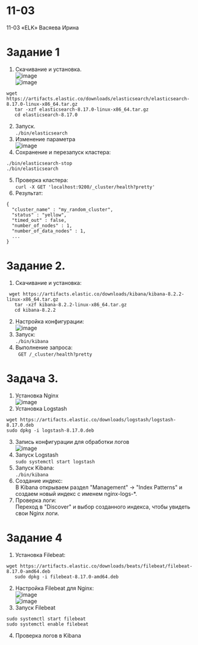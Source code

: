 # 11-03  
11-03 «ELK» Васяева Ирина  
# Задание 1  
1. Скачивание и установка.  
![image](https://github.com/user-attachments/assets/9fd337ce-eb39-4b88-b74e-7a9ae49dd172)   
![image](https://github.com/user-attachments/assets/9d264260-472c-47fa-a671-2ccdad92c300)   
```  
wget https://artifacts.elastic.co/downloads/elasticsearch/elasticsearch-8.17.0-linux-x86_64.tar.gz  
   tar -xzf elasticsearch-8.17.0-linux-x86_64.tar.gz
   cd elasticsearch-8.17.0
```
2. Запуск.  
`./bin/elasticsearch`  
3. Изменение параметра   
![image](https://github.com/user-attachments/assets/d38577c1-6021-403d-8f05-3c2851697d0c)  
4. Сохранение и перезапуск кластера:  
```
./bin/elasticsearch-stop
./bin/elasticsearch
```
5. Проверка кластера:  
`curl -X GET 'localhost:9200/_cluster/health?pretty'`
6. Результат:  
```
{
  "cluster_name" : "my_random_cluster",
  "status" : "yellow",
  "timed_out" : false,
  "number_of_nodes" : 1,
  "number_of_data_nodes" : 1,
  ...
}
```
# Задание 2.  
1. Скачивание и установка:   
```
 wget https://artifacts.elastic.co/downloads/kibana/kibana-8.2.2-linux-x86_64.tar.gz
   tar -xzf kibana-8.2.2-linux-x86_64.tar.gz
   cd kibana-8.2.2
```
2. Настройка конфигурации:   
![image](https://github.com/user-attachments/assets/35ca1f96-01e7-44e2-9425-fa40491e1502)  
3. Запуск:  
`./bin/kibana`
4. Выполнение запроса:  
` GET /_cluster/health?pretty`
# Задача 3.  
1. Установка Nginx  
![image](https://github.com/user-attachments/assets/7281b2d5-1ba5-41be-b908-960523885612)  
2. Установка Logstash  
```
wget https://artifacts.elastic.co/downloads/logstash/logstash-8.17.0.deb
sudo dpkg -i logstash-8.17.0.deb
```
3. Запись конфигурации для обработки логов  
![image](https://github.com/user-attachments/assets/10ee9c89-b484-493c-9678-f1ed5c584787)  
4. Запуск Logstash  
`sudo systemctl start logstash`  
5. Запуск Kibana:   
`./bin/kibana`  
6. Создание индекс:  
В Kibana открываем раздел "Management" -> "Index Patterns" и создаем новый индекс с именем nginx-logs-*.  
7. Проверка логи:  
Переход в "Discover" и выбор созданного индекса, чтобы увидеть свои Nginx логи.  
# Задание 4  
1. Установка Filebeat:  
```
wget https://artifacts.elastic.co/downloads/beats/filebeat/filebeat-8.17.0-amd64.deb
   sudo dpkg -i filebeat-8.17.0-amd64.deb
```
2. Настройка Filebeat для Nginx:  
![image](https://github.com/user-attachments/assets/c7af0b87-7a47-459d-9be2-d52d6d01a9e2)  
![image](https://github.com/user-attachments/assets/d949f5d3-81fc-428f-9394-99c3359e87e2)
3. Запуск Filebeat
```
sudo systemctl start filebeat
sudo systemctl enable filebeat
```
4. Проверка логов в Kibana
